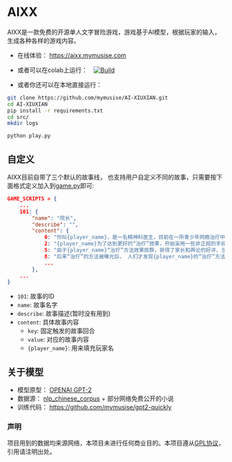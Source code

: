 # AIXX

AIXX是一款免费的开源单人文字冒险游戏，游戏基于AI模型，根据玩家的输入，生成各种各样的游戏内容。

- 在线体验： https://aixx.mymusise.com

- 或者可以在colab上运行：　<a href="https://colab.research.google.com/github/mymusise/CPM-TF2Transformer/blob/main/demo-fp16.ipynb"><img alt="Build" src="https://colab.research.google.com/assets/colab-badge.svg">
</a>

- 或者你还可以在本地直接运行：
```bash
git clone https://github.com/mymusise/AI-XIUXIAN.git
cd AI-XIUXIAN
pip install -r requirements.txt
cd src/
mkdir logs

python play.py
```

## 自定义

AIXX目前自带了三个默认的故事线， 也支持用户自定义不同的故事，只需要按下面格式定义加入到[game.py]()即可:
```json
GAME_SCRIPTS = {
    ...
    101: {
        "name": "院长",
        "describe": "",
        "content": {
            0: "你叫{player_name}，是一名精神科医生，目前在一所青少年网瘾治疗中心上班。",
            2: "{player_name}为了达到更好的“治疗”效果，开始采用一些非正规的手段对学员进行“治疗”。",
            5: "由于{player_name}“治疗”方法效果拔群，获得了家长和舆论的好评，当地媒体也多次赞扬{player_name}的相关事迹。",
            8: "后来“治疗”的方法被曝光后， 人们才发现{player_name}的“治疗”方法并没有任何医学依据，引起社会很大的争议。政府部门也介入调查并叫停了项目。",
            ...
        },
    ...
}
```

- `101`: 故事的ID
- `name`: 故事名字
- `describe`: 故事描述(暂时没有用到)
- `content`: 具体故事内容
    - `key`: 固定触发的故事回合
    - `value`: 对应的故事内容
    - `{player_name}`: 用来填充玩家名


## 关于模型

- 模型原型： [OPENAI GPT-2](https://openai.com/blog/better-language-models/)
- 数据源： [nlp_chinese_corpus](https://github.com/brightmart/nlp_chinese_corpus) + 部分网络免费公开的小说
- 训练代码： https://github.com/mymusise/gpt2-quickly


### 声明

项目用到的数据均来源网络，本项目未进行任何商业目的。本项目遵从[GPL协议](LICENSE)，引用请注明出处。